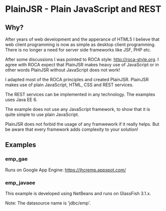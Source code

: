 # PlainJSR - Plain JavaScript and REST

## Why?
After years of web development and the apperance of HTML5 I believe that web client programming is now as simple as desktop client programming.
There is no longer a need for server side frameworks like JSF, PHP etc.

After some discussions I was pointed to ROCA style: http://roca-style.org.
I agree with ROCA expect that PlainJSR makes heavy use of JavaScript or in other words PlainJSR without JavaScript does not work!

I adapted most of the ROCA principles and created PlainJSR. 
PlainJSR makes use of plain JavaScript, HTML, CSS and REST services. 

The REST services can be implemented in any technology. The examples uses Java EE 6.

The example does not use any JavaScript framework, to show that it is quite simple to use plain JavaScript. 

 PlainJSR does not forbid the usage of any framwework if it really helps. But be aware that every framework adds complexity to your solution!

## Examples
### emp_gae
Runs on Google App Engine: https://jhcremp.appspot.com/

### emp_javaee
This example is developed using NetBeans and runs on GlassFish 3.1.x.

Note: The datasource name is 'jdbc/emp'.
